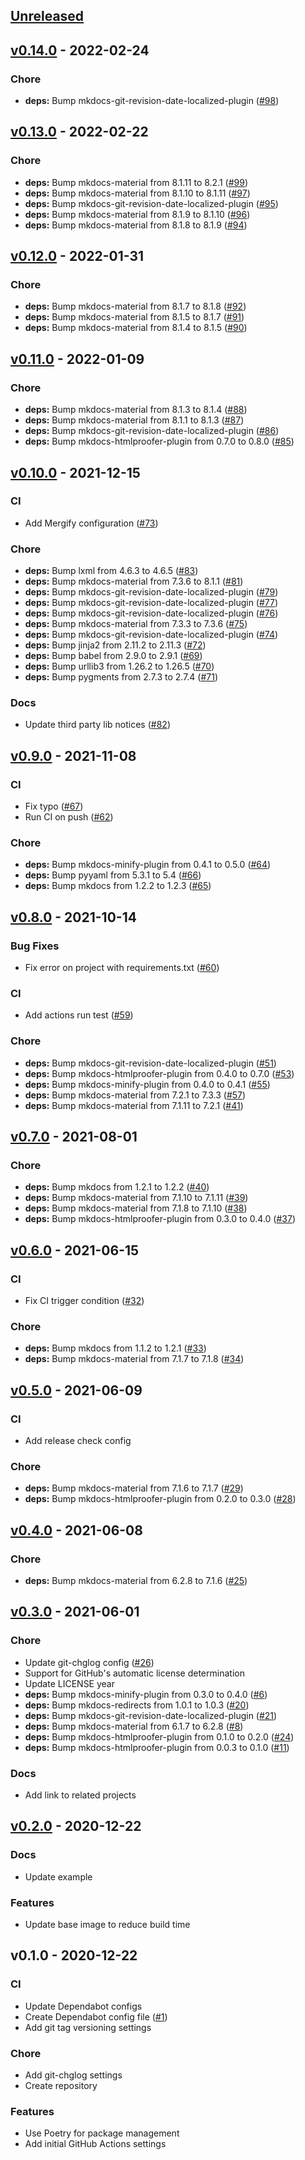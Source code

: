 <a name="unreleased"></a>
## [Unreleased]


<a name="v0.14.0"></a>
## [v0.14.0] - 2022-02-24
### Chore
- **deps:** Bump mkdocs-git-revision-date-localized-plugin ([#98](https://github.com/Tiryoh/actions-mkdocs/issues/98))


<a name="v0.13.0"></a>
## [v0.13.0] - 2022-02-22
### Chore
- **deps:** Bump mkdocs-material from 8.1.11 to 8.2.1 ([#99](https://github.com/Tiryoh/actions-mkdocs/issues/99))
- **deps:** Bump mkdocs-material from 8.1.10 to 8.1.11 ([#97](https://github.com/Tiryoh/actions-mkdocs/issues/97))
- **deps:** Bump mkdocs-git-revision-date-localized-plugin ([#95](https://github.com/Tiryoh/actions-mkdocs/issues/95))
- **deps:** Bump mkdocs-material from 8.1.9 to 8.1.10 ([#96](https://github.com/Tiryoh/actions-mkdocs/issues/96))
- **deps:** Bump mkdocs-material from 8.1.8 to 8.1.9 ([#94](https://github.com/Tiryoh/actions-mkdocs/issues/94))


<a name="v0.12.0"></a>
## [v0.12.0] - 2022-01-31
### Chore
- **deps:** Bump mkdocs-material from 8.1.7 to 8.1.8 ([#92](https://github.com/Tiryoh/actions-mkdocs/issues/92))
- **deps:** Bump mkdocs-material from 8.1.5 to 8.1.7 ([#91](https://github.com/Tiryoh/actions-mkdocs/issues/91))
- **deps:** Bump mkdocs-material from 8.1.4 to 8.1.5 ([#90](https://github.com/Tiryoh/actions-mkdocs/issues/90))


<a name="v0.11.0"></a>
## [v0.11.0] - 2022-01-09
### Chore
- **deps:** Bump mkdocs-material from 8.1.3 to 8.1.4 ([#88](https://github.com/Tiryoh/actions-mkdocs/issues/88))
- **deps:** Bump mkdocs-material from 8.1.1 to 8.1.3 ([#87](https://github.com/Tiryoh/actions-mkdocs/issues/87))
- **deps:** Bump mkdocs-git-revision-date-localized-plugin ([#86](https://github.com/Tiryoh/actions-mkdocs/issues/86))
- **deps:** Bump mkdocs-htmlproofer-plugin from 0.7.0 to 0.8.0 ([#85](https://github.com/Tiryoh/actions-mkdocs/issues/85))


<a name="v0.10.0"></a>
## [v0.10.0] - 2021-12-15
### CI
- Add Mergify configuration ([#73](https://github.com/Tiryoh/actions-mkdocs/issues/73))

### Chore
- **deps:** Bump lxml from 4.6.3 to 4.6.5 ([#83](https://github.com/Tiryoh/actions-mkdocs/issues/83))
- **deps:** Bump mkdocs-material from 7.3.6 to 8.1.1 ([#81](https://github.com/Tiryoh/actions-mkdocs/issues/81))
- **deps:** Bump mkdocs-git-revision-date-localized-plugin ([#79](https://github.com/Tiryoh/actions-mkdocs/issues/79))
- **deps:** Bump mkdocs-git-revision-date-localized-plugin ([#77](https://github.com/Tiryoh/actions-mkdocs/issues/77))
- **deps:** Bump mkdocs-git-revision-date-localized-plugin ([#76](https://github.com/Tiryoh/actions-mkdocs/issues/76))
- **deps:** Bump mkdocs-material from 7.3.3 to 7.3.6 ([#75](https://github.com/Tiryoh/actions-mkdocs/issues/75))
- **deps:** Bump mkdocs-git-revision-date-localized-plugin ([#74](https://github.com/Tiryoh/actions-mkdocs/issues/74))
- **deps:** Bump jinja2 from 2.11.2 to 2.11.3 ([#72](https://github.com/Tiryoh/actions-mkdocs/issues/72))
- **deps:** Bump babel from 2.9.0 to 2.9.1 ([#69](https://github.com/Tiryoh/actions-mkdocs/issues/69))
- **deps:** Bump urllib3 from 1.26.2 to 1.26.5 ([#70](https://github.com/Tiryoh/actions-mkdocs/issues/70))
- **deps:** Bump pygments from 2.7.3 to 2.7.4 ([#71](https://github.com/Tiryoh/actions-mkdocs/issues/71))

### Docs
- Update third party lib notices ([#82](https://github.com/Tiryoh/actions-mkdocs/issues/82))


<a name="v0.9.0"></a>
## [v0.9.0] - 2021-11-08
### CI
- Fix typo ([#67](https://github.com/Tiryoh/actions-mkdocs/issues/67))
- Run CI on push ([#62](https://github.com/Tiryoh/actions-mkdocs/issues/62))

### Chore
- **deps:** Bump mkdocs-minify-plugin from 0.4.1 to 0.5.0 ([#64](https://github.com/Tiryoh/actions-mkdocs/issues/64))
- **deps:** Bump pyyaml from 5.3.1 to 5.4 ([#66](https://github.com/Tiryoh/actions-mkdocs/issues/66))
- **deps:** Bump mkdocs from 1.2.2 to 1.2.3 ([#65](https://github.com/Tiryoh/actions-mkdocs/issues/65))


<a name="v0.8.0"></a>
## [v0.8.0] - 2021-10-14
### Bug Fixes
- Fix error on project with requirements.txt ([#60](https://github.com/Tiryoh/actions-mkdocs/issues/60))

### CI
- Add actions run test ([#59](https://github.com/Tiryoh/actions-mkdocs/issues/59))

### Chore
- **deps:** Bump mkdocs-git-revision-date-localized-plugin ([#51](https://github.com/Tiryoh/actions-mkdocs/issues/51))
- **deps:** Bump mkdocs-htmlproofer-plugin from 0.4.0 to 0.7.0 ([#53](https://github.com/Tiryoh/actions-mkdocs/issues/53))
- **deps:** Bump mkdocs-minify-plugin from 0.4.0 to 0.4.1 ([#55](https://github.com/Tiryoh/actions-mkdocs/issues/55))
- **deps:** Bump mkdocs-material from 7.2.1 to 7.3.3 ([#57](https://github.com/Tiryoh/actions-mkdocs/issues/57))
- **deps:** Bump mkdocs-material from 7.1.11 to 7.2.1 ([#41](https://github.com/Tiryoh/actions-mkdocs/issues/41))


<a name="v0.7.0"></a>
## [v0.7.0] - 2021-08-01
### Chore
- **deps:** Bump mkdocs from 1.2.1 to 1.2.2 ([#40](https://github.com/Tiryoh/actions-mkdocs/issues/40))
- **deps:** Bump mkdocs-material from 7.1.10 to 7.1.11 ([#39](https://github.com/Tiryoh/actions-mkdocs/issues/39))
- **deps:** Bump mkdocs-material from 7.1.8 to 7.1.10 ([#38](https://github.com/Tiryoh/actions-mkdocs/issues/38))
- **deps:** Bump mkdocs-htmlproofer-plugin from 0.3.0 to 0.4.0 ([#37](https://github.com/Tiryoh/actions-mkdocs/issues/37))


<a name="v0.6.0"></a>
## [v0.6.0] - 2021-06-15
### CI
- Fix CI trigger condition ([#32](https://github.com/Tiryoh/actions-mkdocs/pull/32))

### Chore
- **deps:** Bump mkdocs from 1.1.2 to 1.2.1 ([#33](https://github.com/Tiryoh/actions-mkdocs/issues/33))
- **deps:** Bump mkdocs-material from 7.1.7 to 7.1.8 ([#34](https://github.com/Tiryoh/actions-mkdocs/issues/34))


<a name="v0.5.0"></a>
## [v0.5.0] - 2021-06-09
### CI
- Add release check config

### Chore
- **deps:** Bump mkdocs-material from 7.1.6 to 7.1.7 ([#29](https://github.com/Tiryoh/actions-mkdocs/issues/29))
- **deps:** Bump mkdocs-htmlproofer-plugin from 0.2.0 to 0.3.0 ([#28](https://github.com/Tiryoh/actions-mkdocs/issues/28))


<a name="v0.4.0"></a>
## [v0.4.0] - 2021-06-08
### Chore
- **deps:** Bump mkdocs-material from 6.2.8 to 7.1.6 ([#25](https://github.com/Tiryoh/actions-mkdocs/issues/25))

<a name="v0.3.0"></a>
## [v0.3.0] - 2021-06-01
### Chore
- Update git-chglog config ([#26](https://github.com/Tiryoh/actions-mkdocs/issues/26))
- Support for GitHub's automatic license determination
- Update LICENSE year
- **deps:** Bump mkdocs-minify-plugin from 0.3.0 to 0.4.0 ([#6](https://github.com/Tiryoh/actions-mkdocs/issues/6))
- **deps:** Bump mkdocs-redirects from 1.0.1 to 1.0.3 ([#20](https://github.com/Tiryoh/actions-mkdocs/issues/20))
- **deps:** Bump mkdocs-git-revision-date-localized-plugin ([#21](https://github.com/Tiryoh/actions-mkdocs/issues/21))
- **deps:** Bump mkdocs-material from 6.1.7 to 6.2.8 ([#8](https://github.com/Tiryoh/actions-mkdocs/issues/8))
- **deps:** Bump mkdocs-htmlproofer-plugin from 0.1.0 to 0.2.0 ([#24](https://github.com/Tiryoh/actions-mkdocs/issues/24))
- **deps:** Bump mkdocs-htmlproofer-plugin from 0.0.3 to 0.1.0 ([#11](https://github.com/Tiryoh/actions-mkdocs/issues/11))

### Docs
- Add link to related projects

<a name="v0.2.0"></a>
## [v0.2.0] - 2020-12-22
### Docs
- Update example

### Features
- Update base image to reduce build time

<a name="v0.1.0"></a>
## v0.1.0 - 2020-12-22
### CI
- Update Dependabot configs
- Create Dependabot config file ([#1](https://github.com/Tiryoh/actions-mkdocs/issues/1))
- Add git tag versioning settings

### Chore
- Add git-chglog settings
- Create repository

### Features
- Use Poetry for package management
- Add initial GitHub Actions settings

[Unreleased]: https://github.com/Tiryoh/actions-mkdocs/compare/v0.14.0...HEAD
[v0.14.0]: https://github.com/Tiryoh/actions-mkdocs/compare/v0.13.0...v0.14.0
[v0.13.0]: https://github.com/Tiryoh/actions-mkdocs/compare/v0.12.0...v0.13.0
[v0.12.0]: https://github.com/Tiryoh/actions-mkdocs/compare/v0.11.0...v0.12.0
[v0.11.0]: https://github.com/Tiryoh/actions-mkdocs/compare/v0.10.0...v0.11.0
[v0.10.0]: https://github.com/Tiryoh/actions-mkdocs/compare/v0.9.0...v0.10.0
[v0.9.0]: https://github.com/Tiryoh/actions-mkdocs/compare/v0.8.0...v0.9.0
[v0.8.0]: https://github.com/Tiryoh/actions-mkdocs/compare/v0.7.0...v0.8.0
[v0.7.0]: https://github.com/Tiryoh/actions-mkdocs/compare/v0.6.0...v0.7.0
[v0.6.0]: https://github.com/Tiryoh/actions-mkdocs/compare/v0.5.0...v0.6.0
[v0.5.0]: https://github.com/Tiryoh/actions-mkdocs/compare/v0.4.0...v0.5.0
[v0.4.0]: https://github.com/Tiryoh/actions-mkdocs/compare/v0.3.0...v0.4.0
[v0.3.0]: https://github.com/Tiryoh/actions-mkdocs/compare/v0.2.0...v0.3.0
[v0.2.0]: https://github.com/Tiryoh/actions-mkdocs/compare/v0.1.0...v0.2.0
